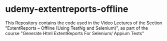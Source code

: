 # udemy-extentreports-offline
This Repository contains the code used in the Video Lectures of the Section "ExtentReports – Offline (Using TestNg and Selenium)", as part of the course "Generate Html ExtentReports For Selenium/ Appium Tests"
